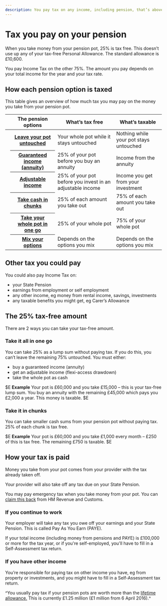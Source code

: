 ```yaml
---
description: You pay tax on any income, including pension, that’s above your tax-free Personal Allowance.
---
```


# Tax you pay on your pension

When you take money from your pension pot, 25% is tax free. This doesn’t use up any of your tax-free Personal Allowance. The standard allowance is £10,600.

You pay Income Tax on the other 75%. The amount you pay depends on your total income for the year and your tax rate.

## How each pension option is taxed

This table gives an overview of how much tax you may pay on the money you take from your pension pot.

<div class="ga-options-table">
  <table class="options-table">
    <thead>
      <tr>
        <th scope="col" style="width:auto;"></th>
        <th scope="col">
        The pension options
        </th>
        <th scope="col">
          What’s tax free
        </th>
        <th scope="col">
          What’s taxable
        </th>
      </tr>
    </thead>
    <tbody>
      <tr>
        <td style="width:auto;">
          <span class="circle circle--s circle--leave-pot-untouched"></span>
        </td>
        <th scope="row">
          <a href="/leave-pot-untouched">Leave your pot untouched</a>
        </th>
        <td>
          Your whole pot while it stays untouched
        </td>
        <td>
          Nothing while your pot stays untouched
        </td>
      </tr>
      <tr>
        <td style="width:auto;">
          <span class="circle circle--s circle--guaranteed-income"></span>
        </td>
        <th scope="row">
          <a href="/guaranteed-income">Guaranteed income (annuity)</a>
        </th>
        <td>
          25% of your pot before you buy an annuity
        </td>
        <td>
          Income from the annuity
        </td>
      </tr>
      <tr>
        <td style="width:auto;">
          <span class="circle circle--s circle--adjustable-income"></span>
        </td>
        <th scope="row">
          <a href="/adjustable-income">Adjustable income</a>
        </th>
        <td>
          25% of your pot before you invest in an adjustable income
        </td>
        <td>
          Income you get from your investment
        </td>
      </tr>
      <tr>
        <td style="width:auto;">
          <span class="circle circle--s circle--take-cash-in-chunks"></span>
        </td>
        <th scope="row">
          <a href="/take-cash-in-chunks">Take cash in chunks</a>
        </th>
        <td>
          25% of each amount you take out
        </td>
        <td>
          75% of each amount you take out
        </td>
      </tr>
      <tr>
        <td style="width:auto;">
          <span class="circle circle--s circle--take-whole-pot"></span>
        </td>
        <th scope="row">
          <a href="/take-whole-pot">Take your whole pot in one go</a>
        </th>
        <td>
          25% of your whole pot
        </td>
        <td>
          75% of your whole pot
        </td>
      </tr>
      <tr>
        <td style="width:auto;">
          <span class="circle circle--s circle--mix-options"></span>
        </td>
        <th scope="row">
          <a href="/mix-options">Mix your options</a>
        </th>
        <td>
          Depends on the options you mix
        </td>
        <td>
          Depends on the options you mix
        </td>
      </tr>
    </tbody>
  </table>
</div>

## Other tax you could pay

You could also pay Income Tax on:

- your State Pension
- earnings from employment or self employment
- any other income, eg money from rental income, savings, investments
- any taxable benefits you might get, eg Carer’s Allowance

## The 25% tax-free amount
There are 2 ways you can take your tax-free amount.

### Take it all in one go
You can take 25% as a lump sum without paying tax. If you do this, you can’t leave the remaining 75% untouched. You must either:
- buy a guaranteed income (annuity) 
- get an adjustable income (flexi-access drawdown)
- take the whole pot as cash

$E
**Example**
Your pot is £60,000 and you take £15,000 – this is your tax-free lump sum.
You buy an annuity with the remaining £45,000 which pays you £2,000 a year.
This money is taxable.
$E

### Take it in chunks
You can take smaller cash sums from your pension pot without paying tax. 25% of each chunk is tax free.

$E
**Example**
Your pot is £60,000 and you take £1,000 every month – £250 of this is tax free. The remaining £750 is taxable.
$E

## How your tax is paid

Money you take from your pot comes from your provider with the tax already taken off.

Your provider will also take off any tax due on your State Pension.

You may pay emergency tax when you take money from your pot. You can [claim this back](https://www.gov.uk/claim-tax-refund/you-get-a-pension) from HM Revenue and Customs.

### If you continue to work
Your employer will take any tax you owe off your earnings and your State Pension. This is called Pay As You Earn (PAYE). 

If your total income (including money from pensions and PAYE) is £100,000 or more for the tax year, or if you're self-employed, you'll have to fill in a Self-Assessment tax return.

### If you have other income
You’re responsible for paying tax on other income you have, eg from property or investments, and you might have to fill in a Self-Assessment tax return.

^You usually pay tax if your pension pots are worth more than the [lifetime allowance.](https://www.gov.uk/tax-on-your-private-pension) This is currently £1.25 million (£1 million from 6 April 2016).^
